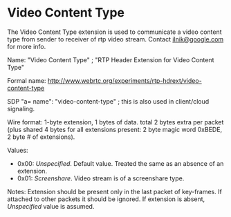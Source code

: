 # Video Content Type

The Video Content Type extension is used to communicate a video content type
from sender to receiver of rtp video stream. Contact <ilnik@google.com> for
more info.

Name: "Video Content Type" ; "RTP Header Extension for Video Content Type"

Formal name: <http://www.webrtc.org/experiments/rtp-hdrext/video-content-type>

SDP "a= name": "video-content-type" ; this is also used in client/cloud signaling.

Wire format: 1-byte extension, 1 bytes of data. total 2 bytes extra per packet
(plus shared 4 bytes for all extensions present: 2 byte magic word 0xBEDE, 2
byte # of extensions).

Values:

  * 0x00: *Unspecified*. Default value. Treated the same as an absence of an extension.
  * 0x01: *Screenshare*. Video stream is of a screenshare type.

Notes: Extension should be present only in the last packet of key-frames. If
attached to other packets it should be ignored. If extension is absent,
*Unspecified* value is assumed.
